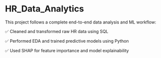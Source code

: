 # HR_Data_Analytics

This project follows a complete end-to-end data analysis and ML workflow:

✅ Cleaned and transformed raw HR data using SQL


✅ Performed EDA and trained predictive models using Python


✅ Used SHAP for feature importance and model explainability

